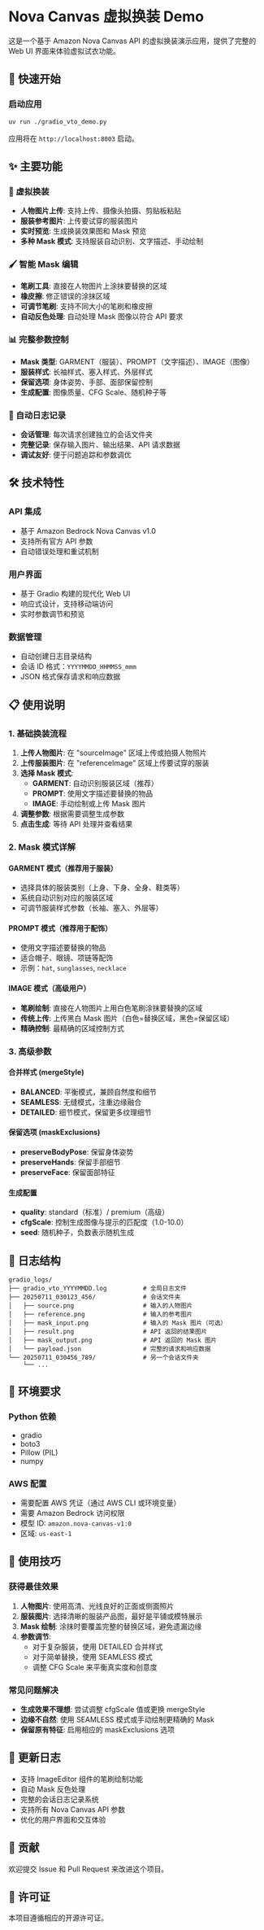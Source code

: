 # Nova Canvas 虚拟换装 Demo

这是一个基于 Amazon Nova Canvas API 的虚拟换装演示应用，提供了完整的 Web UI 界面来体验虚拟试衣功能。

## 🚀 快速开始

### 启动应用

```bash
uv run ./gradio_vto_demo.py
```

应用将在 `http://localhost:8003` 启动。

## ✨ 主要功能

### 🎨 虚拟换装
- **人物图片上传**: 支持上传、摄像头拍摄、剪贴板粘贴
- **服装参考图片**: 上传要试穿的服装图片
- **实时预览**: 生成换装效果图和 Mask 预览
- **多种 Mask 模式**: 支持服装自动识别、文字描述、手动绘制

### 🖌️ 智能 Mask 编辑
- **笔刷工具**: 直接在人物图片上涂抹要替换的区域
- **橡皮擦**: 修正错误的涂抹区域
- **可调节笔刷**: 支持不同大小的笔刷和橡皮擦
- **自动反色处理**: 自动处理 Mask 图像以符合 API 要求

### 📊 完整参数控制
- **Mask 类型**: GARMENT（服装）、PROMPT（文字描述）、IMAGE（图像）
- **服装样式**: 长袖样式、塞入样式、外层样式
- **保留选项**: 身体姿势、手部、面部保留控制
- **生成配置**: 图像质量、CFG Scale、随机种子等

### 📁 自动日志记录
- **会话管理**: 每次请求创建独立的会话文件夹
- **完整记录**: 保存输入图片、输出结果、API 请求数据
- **调试友好**: 便于问题追踪和参数调优

## 🛠️ 技术特性

### API 集成
- 基于 Amazon Bedrock Nova Canvas v1.0
- 支持所有官方 API 参数
- 自动错误处理和重试机制

### 用户界面
- 基于 Gradio 构建的现代化 Web UI
- 响应式设计，支持移动端访问
- 实时参数调节和预览

### 数据管理
- 自动创建日志目录结构
- 会话 ID 格式：`YYYYMMDD_HHMMSS_mmm`
- JSON 格式保存请求和响应数据

## 📋 使用说明

### 1. 基础换装流程

1. **上传人物图片**: 在 "sourceImage" 区域上传或拍摄人物照片
2. **上传服装图片**: 在 "referenceImage" 区域上传要试穿的服装
3. **选择 Mask 模式**: 
   - **GARMENT**: 自动识别服装区域（推荐）
   - **PROMPT**: 使用文字描述要替换的物品
   - **IMAGE**: 手动绘制或上传 Mask 图片
4. **调整参数**: 根据需要调整生成参数
5. **点击生成**: 等待 API 处理并查看结果

### 2. Mask 模式详解

#### GARMENT 模式（推荐用于服装）
- 选择具体的服装类别（上身、下身、全身、鞋类等）
- 系统自动识别对应的服装区域
- 可调节服装样式参数（长袖、塞入、外层等）

#### PROMPT 模式（推荐用于配饰）
- 使用文字描述要替换的物品
- 适合帽子、眼镜、项链等配饰
- 示例：`hat`, `sunglasses`, `necklace`

#### IMAGE 模式（高级用户）
- **笔刷绘制**: 直接在人物图片上用白色笔刷涂抹要替换的区域
- **传统上传**: 上传黑白 Mask 图片（白色=替换区域，黑色=保留区域）
- **精确控制**: 最精确的区域控制方式

### 3. 高级参数

#### 合并样式 (mergeStyle)
- **BALANCED**: 平衡模式，兼顾自然度和细节
- **SEAMLESS**: 无缝模式，注重边缘融合
- **DETAILED**: 细节模式，保留更多纹理细节

#### 保留选项 (maskExclusions)
- **preserveBodyPose**: 保留身体姿势
- **preserveHands**: 保留手部细节
- **preserveFace**: 保留面部特征

#### 生成配置
- **quality**: standard（标准）/ premium（高级）
- **cfgScale**: 控制生成图像与提示的匹配度（1.0-10.0）
- **seed**: 随机种子，负数表示随机生成

## 📁 日志结构

```
gradio_logs/
├── gradio_vto_YYYYMMDD.log          # 全局日志文件
├── 20250711_030123_456/             # 会话文件夹
│   ├── source.png                   # 输入的人物图片
│   ├── reference.png                # 输入的参考图片
│   ├── mask_input.png               # 输入的 Mask 图片（可选）
│   ├── result.png                   # API 返回的结果图片
│   ├── mask_output.png              # API 返回的 Mask 图片
│   └── payload.json                 # 完整的请求和响应数据
└── 20250711_030456_789/             # 另一个会话文件夹
    └── ...
```

## 🔧 环境要求

### Python 依赖
- gradio
- boto3
- Pillow (PIL)
- numpy

### AWS 配置
- 需要配置 AWS 凭证（通过 AWS CLI 或环境变量）
- 需要 Amazon Bedrock 访问权限
- 模型 ID: `amazon.nova-canvas-v1:0`
- 区域: `us-east-1`

## 🎯 使用技巧

### 获得最佳效果
1. **人物图片**: 使用高清、光线良好的正面或侧面照片
2. **服装图片**: 选择清晰的服装产品图，最好是平铺或模特展示
3. **Mask 绘制**: 涂抹时要覆盖完整的替换区域，避免遗漏边缘
4. **参数调节**: 
   - 对于复杂服装，使用 DETAILED 合并样式
   - 对于简单替换，使用 SEAMLESS 模式
   - 调整 CFG Scale 来平衡真实度和创意度

### 常见问题解决
- **生成效果不理想**: 尝试调整 cfgScale 值或更换 mergeStyle
- **边缘不自然**: 使用 SEAMLESS 模式或手动绘制更精确的 Mask
- **保留原有特征**: 启用相应的 maskExclusions 选项

## 📝 更新日志

- 支持 ImageEditor 组件的笔刷绘制功能
- 自动 Mask 反色处理
- 完整的会话日志记录系统
- 支持所有 Nova Canvas API 参数
- 优化的用户界面和交互体验

## 🤝 贡献

欢迎提交 Issue 和 Pull Request 来改进这个项目。

## 📄 许可证

本项目遵循相应的开源许可证。
